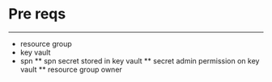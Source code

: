 # Pre reqs
-----------

* resource group
* key vault
* spn
	** spn secret stored in key vault
	** secret admin permission on key vault
	** resource group owner